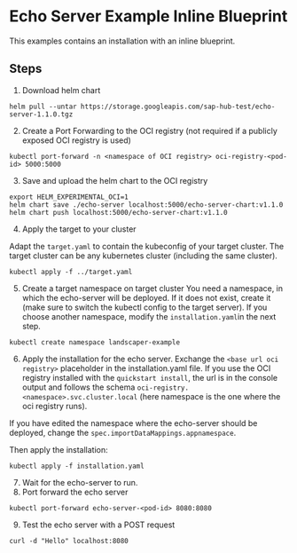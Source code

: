 # Echo Server Example Inline Blueprint

This examples contains an installation with an inline blueprint.
## Steps
1. Download helm chart 
```
helm pull --untar https://storage.googleapis.com/sap-hub-test/echo-server-1.1.0.tgz
```
2. Create a Port Forwarding to the OCI registry
(not required if a publicly exposed OCI registry is used)
```
kubectl port-forward -n <namespace of OCI registry> oci-registry-<pod-id> 5000:5000
```

3. Save and upload the helm chart to the OCI registry
```
export HELM_EXPERIMENTAL_OCI=1
helm chart save ./echo-server localhost:5000/echo-server-chart:v1.1.0
helm chart push localhost:5000/echo-server-chart:v1.1.0
```
4. Apply the target to your cluster

Adapt the `target.yaml` to contain the kubeconfig of your target cluster.
The target cluster can be any kubernetes cluster (including the same cluster).
```
kubectl apply -f ../target.yaml
```
5. Create a target namespace on target cluster
You need a namespace, in which the echo-server will be deployed. If it does not exist, create it (make sure to switch the kubectl config to the target server). If you choose another namespace, modify the `installation.yaml`in the next step.

```
kubectl create namespace landscaper-example
```

6. Apply the installation for the echo server.
Exchange the `<base url oci registry>` placeholder in the installation.yaml file. If you use the OCI registry installed 
with the `quickstart install`, the url is in the console output and follows the 
schema `oci-registry.<namespace>.svc.cluster.local` (here namespace is the one where the oci registry runs).

If you have edited the namespace where the echo-server should be deployed, change the 
`spec.importDataMappings.appnamespace`.

Then apply the installation:
```
kubectl apply -f installation.yaml
```
7. Wait for the echo-server to run.
8. Port forward the echo server
```
kubectl port-forward echo-server-<pod-id> 8080:8080

```
9. Test the echo server with a POST request
```
curl -d "Hello" localhost:8080
```